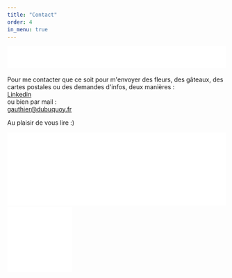 ```yaml
---
title: "Contact"
order: 4
in_menu: true
---
```

<img src="images/ponctGraph2.png" alt="ponctuation graphique abstraite" class="imgPunct2" />

Pour me contacter que ce soit pour m'envoyer des fleurs, des gâteaux, des cartes postales ou des demandes d'infos, deux manières :  
[Linkedin](https://www.linkedin.com/in/gauthier-dubuquoy/)  
ou bien par mail :  
[gauthier@dubuquoy.fr](mailto:gauthier@dubuquoy.fr)

Au plaisir de vous lire :)  

<img src="images/ponctGraph.png" alt="ponctuation graphique abstraite" class="imgPunct" /> 

<img src="images/ponctGraph3.png" alt="Ponctuation graphique abstraite" class="imgPunct3" /> 